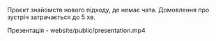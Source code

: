 Проєкт знайомств нового підходу, де немає чата. Домовлення про зустріч затрачається до 5 хв.

Презентація - website/public/presentation.mp4
